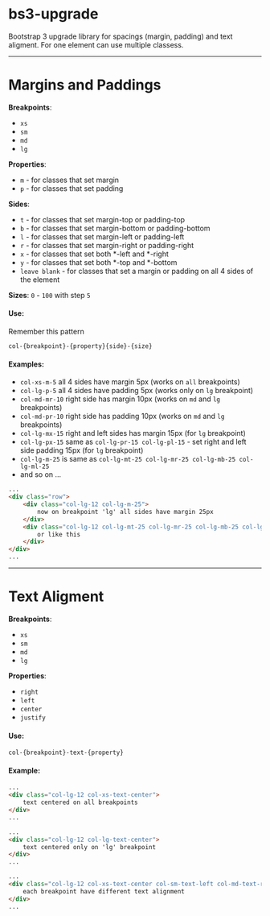 # bs3-upgrade

Bootstrap 3 upgrade library for spacings (margin, padding) and text aligment. For one element can use multiple classess.

---

# Margins and Paddings #

**Breakpoints**: 
- `xs`
- `sm`
- `md`
- `lg`

**Properties**:
- `m` - for classes that set margin <br>
- `p` - for classes that set padding

**Sides**:
- `t` - for classes that set margin-top or padding-top
- `b` - for classes that set margin-bottom or padding-bottom
- `l` - for classes that set margin-left or padding-left
- `r` - for classes that set margin-right or padding-right
- `x` - for classes that set both *-left and *-right
- `y` - for classes that set both *-top and *-bottom
- `leave blank` - for classes that set a margin or padding on all 4 sides of the element

	
**Sizes**: `0` - `100` with step `5`

#### Use: ####
Remember this pattern
```
col-{breakpoint}-{property}{side}-{size}
```

#### Examples: ####
- `col-xs-m-5` all 4 sides have margin 5px (works on `all` breakpoints)
- `col-lg-p-5` all 4 sides have padding 5px (works only on `lg` breakpoint)
- `col-md-mr-10` right side has margin 10px (works on `md` and `lg` breakpoints)
- `col-md-pr-10` right side has padding 10px (works on `md` and `lg` breakpoints)
- `col-lg-mx-15` right and left sides has margin 15px (for `lg` breakpoint)
- `col-lg-px-15` same as `col-lg-pr-15 col-lg-pl-15` - set right and left side padding 15px (for `lg` breakpoint)
- `col-lg-m-25` is same as `col-lg-mt-25 col-lg-mr-25 col-lg-mb-25 col-lg-ml-25`
- and so on ...

```html
...
<div class="row">
    <div class="col-lg-12 col-lg-m-25">
        now on breakpoint 'lg' all sides have margin 25px
    </div>
    <div class="col-lg-12 col-lg-mt-25 col-lg-mr-25 col-lg-mb-25 col-lg-ml-25">
        or like this
    </div>
</div>
...
```


---


# Text Aligment #

**Breakpoints**: 
- `xs`
- `sm`
- `md`
- `lg`

**Properties**: 
- `right`
- `left`
- `center`
- `justify`

#### Use: #### 
```
col-{breakpoint}-text-{property}
```

#### Example: ####
```html
...
<div class="col-lg-12 col-xs-text-center">
    text centered on all breakpoints
</div>
...
```
```html
...
<div class="col-lg-12 col-lg-text-center">
    text centered only on 'lg' breakpoint
</div>
...
```
```html
...
<div class="col-lg-12 col-xs-text-center col-sm-text-left col-md-text-right col-lg-text-justify">
    each breakpoint have different text alignment
</div>
...
```